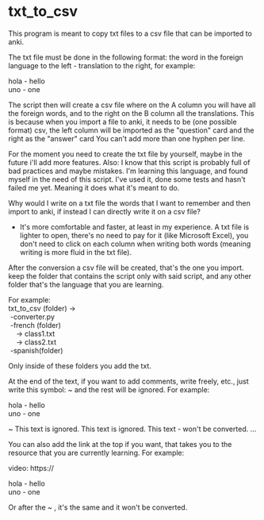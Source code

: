 # txt_to_csv
This program is meant to copy txt files to a csv file that can be imported to anki.

The txt file must be done in the following format: the word in the foreign language to the left - translation to the right, for example:

hola - hello  
uno - one   

The script then will create a csv file where on the A column you will have all the foreign words, and to the right on the B column all the translations. 
This is because when you import a file to anki, it needs to be (one possible format) csv, the left column will be imported as the "question" card and the right as the "answer" card
You can't add more than one hyphen per line.

For the moment you need to create the txt file by yourself, maybe in the future i'll add more features.
Also: I know that this script is probably full of bad practices and maybe mistakes. I'm learning this language, and found myself in the need of this script. 
I've used it, done some tests and hasn't failed me yet. Meaning it does what it's meant to do.

Why would I write on a txt file the words that I want to remember and then import to anki, if instead I can directly write it on a csv file?
- It's more comfortable and faster, at least in my experience. A txt file is lighter to open, there's no need to pay for it (like Microsoft Excel), you don't need to
click on each column when writing both words (meaning writing is more fluid in the txt file).

After the conversion a csv file will be created, that's the one you import.
keep the folder that contains the script only with said script, and any other folder that's the language that you are learning.

For example:      
txt_to_csv (folder) ->  <br>
&nbsp;-converter.py  <br>
&nbsp;-french (folder)  <br>
&nbsp;&nbsp;&nbsp; -> class1.txt <br>
&nbsp;&nbsp;&nbsp; -> class2.txt <br>
&nbsp;-spanish(folder)  <br>

Only inside of these folders you add the txt.

At the end of the text, if you want to add comments, write freely, etc., just write this symbol: ~ and the rest will be ignored.
For example:

hola - hello  
uno - one   

~
This text is ignored.
This text is ignored.
This text - won't be converted.
...

You can also add the link at the top if you want, that takes you to the resource that you are currently learning.
For example:

video: https://

hola - hello  
uno - one   

Or after the ~ , it's the same and it won't be converted.
